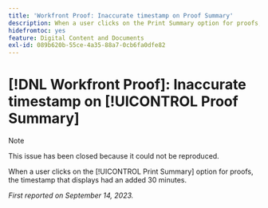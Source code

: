 ```yaml
---
title: 'Workfront Proof: Inaccurate timestamp on Proof Summary'
description: When a user clicks on the Print Summary option for proofs, the timestamp that displays had an added 30 minutes.
hidefromtoc: yes
feature: Digital Content and Documents
exl-id: 089b620b-55ce-4a35-88a7-0cb6fa0dfe82
---
```

# [!DNL Workfront Proof]: Inaccurate timestamp on [!UICONTROL Proof Summary]

>[!NOTE]
>
>This issue has been closed because it could not be reproduced.

When a user clicks on the [!UICONTROL Print Summary] option for proofs, the timestamp that displays had an added 30 minutes.

_First reported on September 14, 2023._
